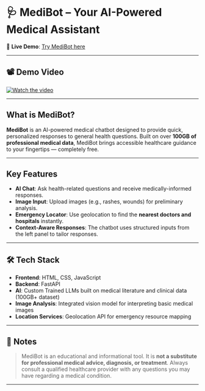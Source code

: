 # 🩺 MediBot – Your AI-Powered Medical Assistant

🔗 **Live Demo**: [Try MediBot here](https://medibot-l6qv.onrender.com/frontend/index.html)

---

## 📽️ Demo Video

[![Watch the video](https://img.youtube.com/vi/XJBfI-VvGWA/maxresdefault.jpg)](https://youtu.be/XJBfI-VvGWA)

---

##  What is MediBot?

**MediBot** is an AI-powered medical chatbot designed to provide quick, personalized responses to general health questions. Built on over **100GB of professional medical data**, MediBot brings accessible healthcare guidance to your fingertips — completely free.

---

##  Key Features

-  **AI Chat**: Ask health-related questions and receive medically-informed responses.
-  **Image Input**: Upload images (e.g., rashes, wounds) for preliminary analysis.
-  **Emergency Locator**: Use geolocation to find the **nearest doctors and hospitals** instantly.
-  **Context-Aware Responses**: The chatbot uses structured inputs from the left panel to tailor responses.

---

## 🛠 Tech Stack

- **Frontend**: HTML, CSS, JavaScript
- **Backend**: FastAPI
- **AI**: Custom Trained LLMs built on medical literature and clinical data (100GB+ dataset)
- **Image Analysis**: Integrated vision model for interpreting basic medical images
- **Location Services**: Geolocation API for emergency resource mapping

---

## 📝 Notes

>  MediBot is an educational and informational tool. It is **not a substitute for professional medical advice, diagnosis, or treatment**. Always consult a qualified healthcare provider with any questions you may have regarding a medical condition.

---
